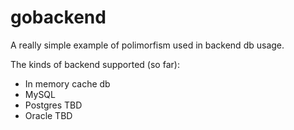 # gobackend

A really simple example of polimorfism used in backend db usage.

The kinds of backend supported (so far):

- In memory cache db
- MySQL 
- Postgres TBD
- Oracle TBD

